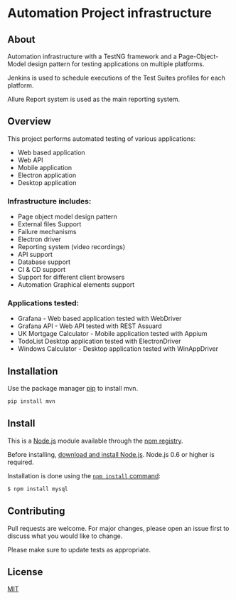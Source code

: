 # Automation Project infrastructure 


## About

Automation infrastructure with a TestNG framework and a Page-Object-Model design pattern for testing applications on multiple platforms.

Jenkins is used to schedule executions of the Test Suites profiles for each platform.

Allure Report system is used as the main reporting system.


## Overview

This project performs automated testing of various applications:
* Web based application
* Web API
* Mobile application
* Electron application
* Desktop application

### Infrastructure includes:

* Page object model design pattern
* External files Support
* Failure mechanisms
* Electron driver
* Reporting system (video recordings)
* API support
* Database support
* CI & CD support
* Support for different client browsers
* Automation Graphical elements support

### Applications tested:

* Grafana - Web based application tested with WebDriver
* Grafana API - Web API tested with REST Assuard
* UK Mortgage Calculator - Mobile application tested with Appium
* TodoList Desktop application tested with ElectronDriver
* Windows Calculator - Desktop application tested with WinAppDriver
## Installation

Use the package manager [pip](https://pip.pypa.io/en/stable/) to install mvn.

```bash
pip install mvn
```
## Install

This is a [Node.js](https://nodejs.org/en/) module available through the
[npm registry](https://www.npmjs.com/).

Before installing, [download and install Node.js](https://nodejs.org/en/download/).
Node.js 0.6 or higher is required.

Installation is done using the
[`npm install` command](https://docs.npmjs.com/getting-started/installing-npm-packages-locally):

```sh
$ npm install mysql
```
## Contributing
Pull requests are welcome. For major changes, please open an issue first to discuss what you would like to change.

Please make sure to update tests as appropriate.

## License
[MIT](https://choosealicense.com/licenses/mit/)
